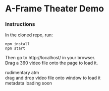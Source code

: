 # A-Frame Theater Demo

### Instructions
In the cloned repo, run:
```
npm install
npm start
```
Then go to http://localhost/ in your browser.  
Drag a 360 video file onto the page to load it.

rudimentary atm  
drag and drop video file onto window to load it  
metadata loading soon  
